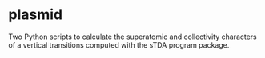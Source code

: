 # plasmid

Two Python scripts to calculate the superatomic and collectivity characters of a vertical transitions computed with the sTDA program package.

